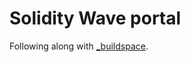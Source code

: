 # Solidity Wave portal

Following along with [_buildspace](https://app.buildspace.so/courses/CO02cf0f1c-f996-4f50-9669-cf945ca3fb0b).
